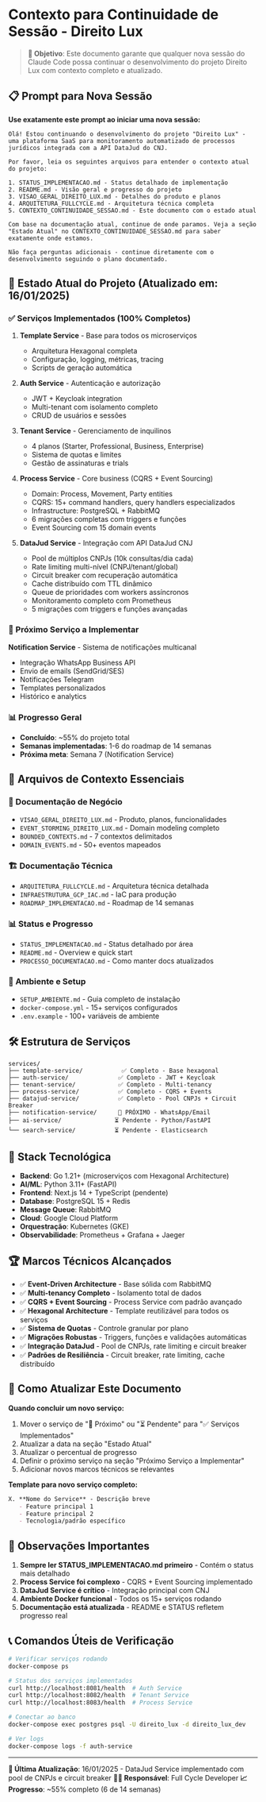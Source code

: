# Contexto para Continuidade de Sessão - Direito Lux

> **🎯 Objetivo**: Este documento garante que qualquer nova sessão do Claude Code possa continuar o desenvolvimento do projeto Direito Lux com contexto completo e atualizado.

## 📋 Prompt para Nova Sessão

**Use exatamente este prompt ao iniciar uma nova sessão:**

```
Olá! Estou continuando o desenvolvimento do projeto "Direito Lux" - uma plataforma SaaS para monitoramento automatizado de processos jurídicos integrada com a API DataJud do CNJ.

Por favor, leia os seguintes arquivos para entender o contexto atual do projeto:

1. STATUS_IMPLEMENTACAO.md - Status detalhado de implementação
2. README.md - Visão geral e progresso do projeto  
3. VISAO_GERAL_DIREITO_LUX.md - Detalhes do produto e planos
4. ARQUITETURA_FULLCYCLE.md - Arquitetura técnica completa
5. CONTEXTO_CONTINUIDADE_SESSAO.md - Este documento com o estado atual

Com base na documentação atual, continue de onde paramos. Veja a seção "Estado Atual" no CONTEXTO_CONTINUIDADE_SESSAO.md para saber exatamente onde estamos.

Não faça perguntas adicionais - continue diretamente com o desenvolvimento seguindo o plano documentado.
```

## 🔄 Estado Atual do Projeto (Atualizado em: 16/01/2025)

### ✅ Serviços Implementados (100% Completos)

1. **Template Service** - Base para todos os microserviços
   - Arquitetura Hexagonal completa
   - Configuração, logging, métricas, tracing
   - Scripts de geração automática

2. **Auth Service** - Autenticação e autorização
   - JWT + Keycloak integration
   - Multi-tenant com isolamento completo
   - CRUD de usuários e sessões

3. **Tenant Service** - Gerenciamento de inquilinos
   - 4 planos (Starter, Professional, Business, Enterprise)
   - Sistema de quotas e limites
   - Gestão de assinaturas e trials

4. **Process Service** - Core business (CQRS + Event Sourcing)
   - Domain: Process, Movement, Party entities
   - CQRS: 15+ command handlers, query handlers especializados
   - Infrastructure: PostgreSQL + RabbitMQ
   - 6 migrações completas com triggers e funções
   - Event Sourcing com 15 domain events

5. **DataJud Service** - Integração com API DataJud CNJ
   - Pool de múltiplos CNPJs (10k consultas/dia cada)
   - Rate limiting multi-nível (CNPJ/tenant/global)
   - Circuit breaker com recuperação automática
   - Cache distribuído com TTL dinâmico
   - Queue de prioridades com workers assíncronos
   - Monitoramento completo com Prometheus
   - 5 migrações com triggers e funções avançadas

### 🔄 Próximo Serviço a Implementar

**Notification Service** - Sistema de notificações multicanal
- Integração WhatsApp Business API
- Envio de emails (SendGrid/SES)
- Notificações Telegram
- Templates personalizados
- Histórico e analytics

### 📊 Progresso Geral

- **Concluído**: ~55% do projeto total
- **Semanas implementadas**: 1-6 do roadmap de 14 semanas
- **Próxima meta**: Semana 7 (Notification Service)

## 📁 Arquivos de Contexto Essenciais

### 🎯 Documentação de Negócio
- `VISAO_GERAL_DIREITO_LUX.md` - Produto, planos, funcionalidades
- `EVENT_STORMING_DIREITO_LUX.md` - Domain modeling completo
- `BOUNDED_CONTEXTS.md` - 7 contextos delimitados
- `DOMAIN_EVENTS.md` - 50+ eventos mapeados

### 🏗️ Documentação Técnica
- `ARQUITETURA_FULLCYCLE.md` - Arquitetura técnica detalhada
- `INFRAESTRUTURA_GCP_IAC.md` - IaC para produção
- `ROADMAP_IMPLEMENTACAO.md` - Roadmap de 14 semanas

### 📊 Status e Progresso
- `STATUS_IMPLEMENTACAO.md` - Status detalhado por área
- `README.md` - Overview e quick start
- `PROCESSO_DOCUMENTACAO.md` - Como manter docs atualizados

### 🔧 Ambiente e Setup
- `SETUP_AMBIENTE.md` - Guia completo de instalação
- `docker-compose.yml` - 15+ serviços configurados
- `.env.example` - 100+ variáveis de ambiente

## 🛠️ Estrutura de Serviços

```
services/
├── template-service/           ✅ Completo - Base hexagonal
├── auth-service/              ✅ Completo - JWT + Keycloak  
├── tenant-service/            ✅ Completo - Multi-tenancy
├── process-service/           ✅ Completo - CQRS + Events
├── datajud-service/           ✅ Completo - Pool CNPJs + Circuit Breaker
├── notification-service/      🔄 PRÓXIMO - WhatsApp/Email
├── ai-service/               ⏳ Pendente - Python/FastAPI
└── search-service/           ⏳ Pendente - Elasticsearch
```

## 🎯 Stack Tecnológica

- **Backend**: Go 1.21+ (microserviços com Hexagonal Architecture)
- **AI/ML**: Python 3.11+ (FastAPI)
- **Frontend**: Next.js 14 + TypeScript (pendente)
- **Database**: PostgreSQL 15 + Redis
- **Message Queue**: RabbitMQ
- **Cloud**: Google Cloud Platform
- **Orquestração**: Kubernetes (GKE)
- **Observabilidade**: Prometheus + Grafana + Jaeger

## 🏆 Marcos Técnicos Alcançados

- ✅ **Event-Driven Architecture** - Base sólida com RabbitMQ
- ✅ **Multi-tenancy Completo** - Isolamento total de dados
- ✅ **CQRS + Event Sourcing** - Process Service com padrão avançado
- ✅ **Hexagonal Architecture** - Template reutilizável para todos os serviços
- ✅ **Sistema de Quotas** - Controle granular por plano
- ✅ **Migrações Robustas** - Triggers, funções e validações automáticas
- ✅ **Integração DataJud** - Pool de CNPJs, rate limiting e circuit breaker
- ✅ **Padrões de Resiliência** - Circuit breaker, rate limiting, cache distribuído

## 🔄 Como Atualizar Este Documento

**Quando concluir um novo serviço:**

1. Mover o serviço de "🔄 Próximo" ou "⏳ Pendente" para "✅ Serviços Implementados"
2. Atualizar a data na seção "Estado Atual"
3. Atualizar o percentual de progresso
4. Definir o próximo serviço na seção "Próximo Serviço a Implementar"
5. Adicionar novos marcos técnicos se relevantes

**Template para novo serviço completo:**

```markdown
X. **Nome do Service** - Descrição breve
   - Feature principal 1
   - Feature principal 2
   - Tecnologia/padrão específico
```

## 🚨 Observações Importantes

1. **Sempre ler STATUS_IMPLEMENTACAO.md primeiro** - Contém o status mais detalhado
2. **Process Service foi complexo** - CQRS + Event Sourcing implementado
3. **DataJud Service é crítico** - Integração principal com CNJ
4. **Ambiente Docker funcional** - Todos os 15+ serviços rodando
5. **Documentação está atualizada** - README e STATUS refletem progresso real

## 📞 Comandos Úteis de Verificação

```bash
# Verificar serviços rodando
docker-compose ps

# Status dos serviços implementados
curl http://localhost:8081/health  # Auth Service
curl http://localhost:8082/health  # Tenant Service  
curl http://localhost:8083/health  # Process Service

# Conectar ao banco
docker-compose exec postgres psql -U direito_lux -d direito_lux_dev

# Ver logs
docker-compose logs -f auth-service
```

---

**🔄 Última Atualização**: 16/01/2025 - DataJud Service implementado com pool de CNPJs e circuit breaker
**👨‍💻 Responsável**: Full Cycle Developer
**📈 Progresso**: ~55% completo (6 de 14 semanas)